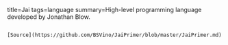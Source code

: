 title=Jai
tags=language
summary=High-level programming language developed by Jonathan Blow.
~~~~~~

[Source](https://github.com/BSVino/JaiPrimer/blob/master/JaiPrimer.md)

